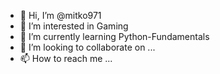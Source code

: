 - 👋 Hi, I’m @mitko971
- 👀 I’m interested in Gaming
- 🌱 I’m currently learning Python-Fundamentals
- 💞️ I’m looking to collaborate on ...
- 📫 How to reach me ...

<!---
mitko971/mitko971 is a ✨ special ✨ repository because its `README.md` (this file) appears on your GitHub profile.
You can click the Preview link to take a look at your changes.
--->
